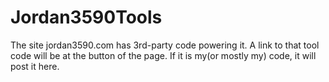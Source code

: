 # Jordan3590Tools

The site jordan3590.com has 3rd-party code powering it. A link to that tool code will be at the button of the page. If it is my(or mostly my) code, it will post it here.
